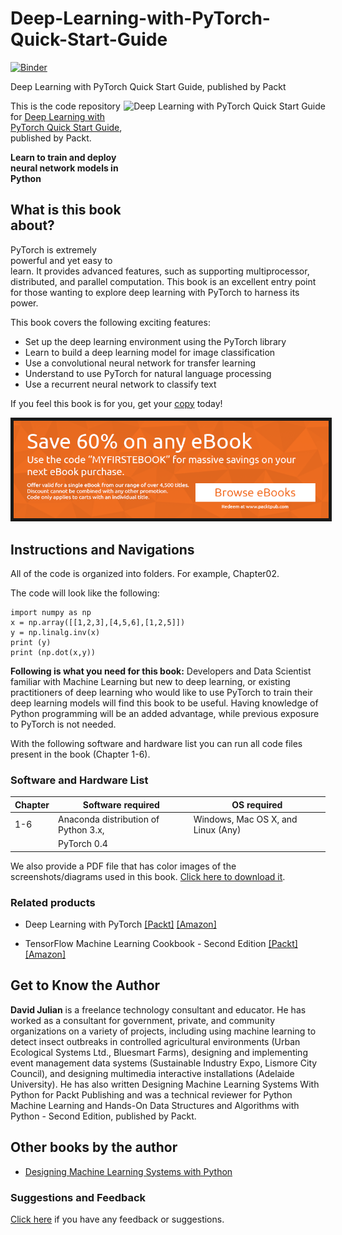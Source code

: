 # Deep-Learning-with-PyTorch-Quick-Start-Guide
[![Binder](https://mybinder.org/badge_logo.svg)](https://mybinder.org/v2/gh/vishwesh5/Deep-Learning-with-PyTorch-Quick-Start-Guide/master)

Deep Learning with PyTorch Quick Start Guide, published by Packt

<a href="https://www.packtpub.com/big-data-and-business-intelligence/deep-learning-pytorch-quick-start-guide?utm_source=github&utm_medium=repository&utm_campaign=9781789534092"><img src="https://www.packtpub.com/sites/default/files/9781789534092%20-%20Copy_0.png" alt="Deep Learning with PyTorch Quick Start Guide" height="256px" align="right"></a>

This is the code repository for [Deep Learning with PyTorch Quick Start Guide](https://www.packtpub.com/big-data-and-business-intelligence/deep-learning-pytorch-quick-start-guide?utm_source=github&utm_medium=repository&utm_campaign=9781789534092), published by Packt.

**Learn to train and deploy neural network models in Python**

## What is this book about?
PyTorch is extremely powerful and yet easy to learn. It provides advanced features, such as supporting multiprocessor, distributed, and parallel computation. This book is an excellent entry point for those wanting to explore deep learning with PyTorch to harness its power.

This book covers the following exciting features:
* Set up the deep learning environment using the PyTorch library
* Learn to build a deep learning model for image classification
* Use a convolutional neural network for transfer learning
* Understand to use PyTorch for natural language processing
* Use a recurrent neural network to classify text

If you feel this book is for you, get your [copy](https://www.amazon.com/dp/1789534097) today!

<a href="https://www.packtpub.com/?utm_source=github&utm_medium=banner&utm_campaign=GitHubBanner"><img src="https://raw.githubusercontent.com/PacktPublishing/GitHub/master/GitHub.png" 
alt="https://www.packtpub.com/" border="5" /></a>


## Instructions and Navigations
All of the code is organized into folders. For example, Chapter02.

The code will look like the following:
```
import numpy as np
x = np.array([[1,2,3],[4,5,6],[1,2,5]])
y = np.linalg.inv(x)
print (y)
print (np.dot(x,y))
```

**Following is what you need for this book:**
Developers and Data Scientist familiar with Machine Learning but new to deep learning, or existing practitioners of deep learning who would like to use PyTorch to train their deep learning models will find this book to be useful. Having knowledge of Python programming will be an added advantage, while previous exposure to PyTorch is not needed.

With the following software and hardware list you can run all code files present in the book (Chapter 1-6).

### Software and Hardware List

| Chapter  | Software required                      | OS required                        |
| -------- | ---------------------------------------| -----------------------------------|
| 1-6      | Anaconda distribution of Python 3.x,   | Windows, Mac OS X, and Linux (Any) |
|          | PyTorch 0.4                            |                                    |


We also provide a PDF file that has color images of the screenshots/diagrams used in this book. [Click here to download it](https://www.packtpub.com/sites/default/files/downloads/9781789534092_ColorImages.pdf).


### Related products
* Deep Learning with PyTorch [[Packt]](https://www.packtpub.com/big-data-and-business-intelligence/deep-learning-pytorch?utm_source=github&utm_medium=repository&utm_campaign=9781788624336) [[Amazon]](https://www.amazon.com/dp/1788624335)

* TensorFlow Machine Learning Cookbook - Second Edition [[Packt]](https://www.packtpub.com/big-data-and-business-intelligence/tensorflow-machine-learning-cookbook-second-edition?utm_source=github&utm_medium=repository&utm_campaign=9781789131680) [[Amazon]](https://www.amazon.com/dp/B07FSGLP2V)

## Get to Know the Author
**David Julian**
is a freelance technology consultant and educator. He has worked as a consultant for government, private, and community organizations on a variety of projects, including using machine learning to detect insect outbreaks in controlled agricultural environments (Urban Ecological Systems Ltd., Bluesmart Farms), designing and implementing event management data systems (Sustainable Industry Expo, Lismore City Council), and designing multimedia interactive installations (Adelaide University). He has also written Designing Machine Learning Systems With Python for Packt Publishing and was a technical reviewer for Python Machine Learning and Hands-On Data Structures and Algorithms with Python - Second Edition, published by Packt.


## Other books by the author
* [Designing Machine Learning Systems with Python](https://www.packtpub.com/big-data-and-business-intelligence/designing-machine-learning-systems-python?utm_source=github&utm_medium=repository&utm_campaign=9781785882951)

### Suggestions and Feedback
[Click here](https://docs.google.com/forms/d/e/1FAIpQLSdy7dATC6QmEL81FIUuymZ0Wy9vH1jHkvpY57OiMeKGqib_Ow/viewform) if you have any feedback or suggestions.
